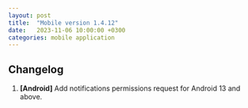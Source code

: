 ```yaml
---
layout: post
title:  "Mobile version 1.4.12"
date:   2023-11-06 10:00:00 +0300
categories: mobile application
---
```


Changelog
---
1. **[Android]** Add notifications permissions request for Android 13 and above.
